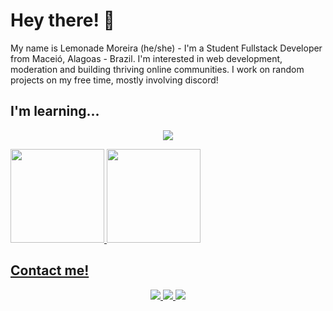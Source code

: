 Hey there! 👋
=================================

 My name is Lemonade Moreira (he/she) - I'm a Student Fullstack Developer from Maceió, Alagoas - Brazil. I'm interested in web development, moderation and building thriving online communities. I work on random projects on my free time, mostly involving discord!
## I'm learning...
<p align="center">
  <a href="https://skillicons.dev">
    <img src="https://skillicons.dev/icons?i=js,html,css,mysql,python" />
  </a>
</p>

<div>
<a href="https://github.com/LemonyOwO">
<img loading="lazy" height="150em" src="https://github-readme-stats.vercel.app/api/top-langs/?username=LemonyOwO&layout=compact&langs_count=7&theme=dark"/>
<img loading="lazy" height="150em" src="https://github-readme-stats.vercel.app/api?username=LemonyOwO&show_icons=true&theme=dark&include_all_commits=true&count_private=true"/>
</div>

## Contact me!
<p align="center">
  <a href="https://www.linkedin.com/in/mateus-moreira-919948278">
    <img src="https://skillicons.dev/icons?i=linkedin" />
 <a href="mailto:lemlemony@gmail.com">
    <img src="https://skillicons.dev/icons?i=gmail" />
<a href="https://discordapp.com/users/540236356522344448">
    <img src="https://skillicons.dev/icons?i=discord" />
  </a>
</p>

